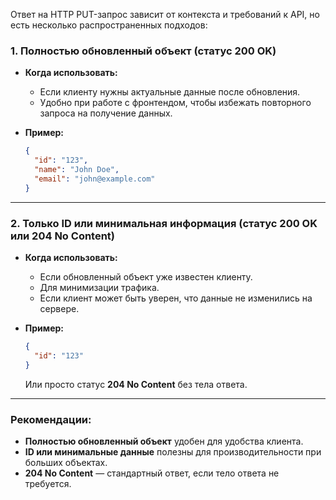 Ответ на HTTP PUT-запрос зависит от контекста и требований к API, но есть несколько распространенных подходов:

### **1. Полностью обновленный объект (статус 200 OK)**

- **Когда использовать:**
    - Если клиенту нужны актуальные данные после обновления.
    - Удобно при работе с фронтендом, чтобы избежать повторного запроса на получение данных.
- **Пример:**
    
    ```json
    {
      "id": "123",
      "name": "John Doe",
      "email": "john@example.com"
    }
    ```
    

---

### **2. Только ID или минимальная информация (статус 200 OK или 204 No Content)**

- **Когда использовать:**
    - Если обновленный объект уже известен клиенту.
    - Для минимизации трафика.
    - Если клиент может быть уверен, что данные не изменились на сервере.
- **Пример:**
    
    ```json
    {
      "id": "123"
    }
    ```
    
    Или просто статус **204 No Content** без тела ответа.

---

### **Рекомендации:**

- **Полностью обновленный объект** удобен для удобства клиента.
- **ID или минимальные данные** полезны для производительности при больших объектах.
- **204 No Content** — стандартный ответ, если тело ответа не требуется.